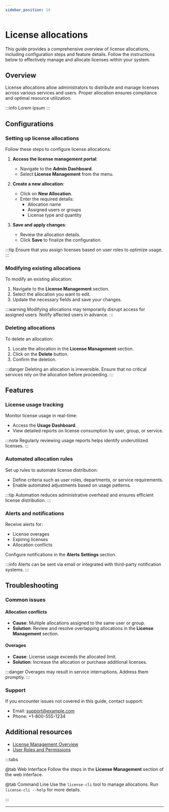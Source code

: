 ```yaml
---
sidebar_position: 14
---
```


# License allocations

This guide provides a comprehensive overview of license allocations, including configuration steps and feature details. Follow the instructions below to effectively manage and allocate licenses within your system.

## Overview

License allocations allow administrators to distribute and manage licenses across various services and users. Proper allocation ensures compliance and optimal resource utilization.

:::info
Lorem ipsum
:::

## Configurations

### Setting up license allocations

Follow these steps to configure license allocations:

1. **Access the license management portal**:
    - Navigate to the **Admin Dashboard**.
    - Select **License Management** from the menu.

2. **Create a new allocation**:
    - Click on **New Allocation**.
    - Enter the required details:
      - Allocation name
      - Assigned users or groups
      - License type and quantity

3. **Save and apply changes**:
    - Review the allocation details.
    - Click **Save** to finalize the configuration.

:::tip
Ensure that you assign licenses based on user roles to optimize usage.
:::

### Modifying existing allocations

To modify an existing allocation:

1. Navigate to the **License Management** section.
2. Select the allocation you want to edit.
3. Update the necessary fields and save your changes.

:::warning
Modifying allocations may temporarily disrupt access for assigned users. Notify affected users in advance.
:::

### Deleting allocations

To delete an allocation:

1. Locate the allocation in the **License Management** section.
2. Click on the **Delete** button.
3. Confirm the deletion.

:::danger
Deleting an allocation is irreversible. Ensure that no critical services rely on the allocation before proceeding.
:::

## Features

### License usage tracking

Monitor license usage in real-time:

- Access the **Usage Dashboard**.
- View detailed reports on license consumption by user, group, or service.

:::note
Regularly reviewing usage reports helps identify underutilized licenses.
:::

### Automated allocation rules

Set up rules to automate license distribution:

- Define criteria such as user roles, departments, or service requirements.
- Enable automated adjustments based on usage patterns.

:::tip
Automation reduces administrative overhead and ensures efficient license distribution.
:::

### Alerts and notifications

Receive alerts for:

- License overages
- Expiring licenses
- Allocation conflicts

Configure notifications in the **Alerts Settings** section.

:::info
Alerts can be sent via email or integrated with third-party notification systems.
:::

## Troubleshooting

### Common issues

#### Allocation conflicts

- **Cause**: Multiple allocations assigned to the same user or group.
- **Solution**: Review and resolve overlapping allocations in the **License Management** section.

#### Overages

- **Cause**: License usage exceeds the allocated limit.
- **Solution**: Increase the allocation or purchase additional licenses.

:::danger
Overages may result in service interruptions. Address them promptly.
:::

### Support

If you encounter issues not covered in this guide, contact support:

- Email: [support@example.com](mailto:support@example.com)
- Phone: +1-800-555-1234

## Additional resources

- [License Management Overview](./license-management-overview.md)
- [User Roles and Permissions](./user-roles-permissions.md)

:::tabs

@tab Web Interface
Follow the steps in the **License Management** section of the web interface.

@tab Command Line
Use the `license-cli` tool to manage allocations. Run `license-cli --help` for more details.

:::

---
```